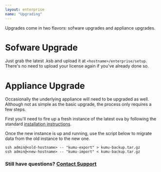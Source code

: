 ```yaml
---
layout: enterprise
name: "Upgrading"
---
```


Upgrades come in two flavors: sofware upgrades and appliance upgrades.

# Sofware Upgrade

Just grab the latest .ksb and upload it at `<hostname>/enterprise/setup`.
There's no need to upload your license again if you've already done so.

# Appliance Upgrade

Occasionally the underlying appliance will need to be upgraded as well. Although
not as simple as the basic upgrade, the process only requires a few steps.

First you'll need to fire up a fresh instance of the latest ova by following the standard
<a href="/enterprise/getting-started-with-virtualbox.html">installation instructions</a>.

Once the new instance is up and running, use the script below to migrate data
from the old instance to the new one.

```
ssh admin@<old-hostname> -- "kumu-export" > kumu-backup.tar.gz
ssh admin@<new-hostname> -- "kumu-import" < kumu-backup.tar.gz
```

### Still have questions? [Contact Support](mailto:enterprise@kumu.io)

